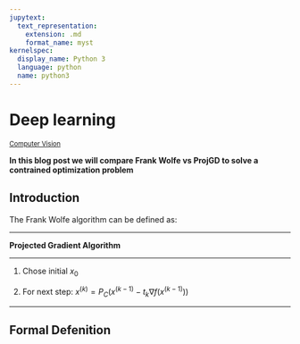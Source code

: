 ```yaml
---
jupytext:
  text_representation:
    extension: .md
    format_name: myst
kernelspec:
  display_name: Python 3
  language: python
  name: python3
---
```



# Deep learning

 <sub> [Computer Vision](https://github.com/jmhuer)</sub>

 **In this blog post we will compare Frank Wolfe vs ProjGD to solve a contrained optimization problem**


## Introduction

The Frank Wolfe algorithm can be defined as:

***
**Projected Gradient Algorithm**
***
1. Chose initial $x_0$

2. For next step: $x^{(k)}=P_{C}\left(x^{(k-1)}-t_{k} \nabla f\left(x^{(k-1)}\right)\right)$

***

## Formal Defenition

